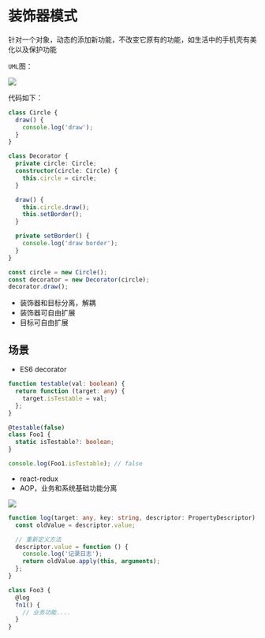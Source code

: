 # 装饰器模式

针对一个对象，动态的添加新功能，不改变它原有的功能，如生活中的手机壳有美化以及保护功能

`UML`图：

![](http://m.qpic.cn/psc?/V534E0Go2CQHfE4fw42n3wGB6T0JFp4I/ruAMsa53pVQWN7FLK88i5taUr0C1vOt3B8yHuqWmXgfRFpAUt1pL5WWpYUqypOfiL6lx4y.vFSo5n9TUrEpVPEwzJvHFLATu5bS7Mcqz..0!/b&bo=uAPAAAAAAAADB1k!&rf=viewer_4)

代码如下：

```ts
class Circle {
  draw() {
    console.log('draw');
  }
}

class Decorator {
  private circle: Circle;
  constructor(circle: Circle) {
    this.circle = circle;
  }

  draw() {
    this.circle.draw();
    this.setBorder();
  }

  private setBorder() {
    console.log('draw border');
  }
}

const circle = new Circle();
const decorator = new Decorator(circle);
decorator.draw();

```

- 装饰器和目标分离，解耦
- 装饰器可自由扩展
- 目标可自由扩展



## 场景

- ES6 decorator

```ts
function testable(val: boolean) {
  return function (target: any) {
    target.isTestable = val;
  };
}

@testable(false)
class Foo1 {
  static isTestable?: boolean;
}

console.log(Foo1.isTestable); // false
```

- react-redux
- AOP，业务和系统基础功能分离

![](http://m.qpic.cn/psc?/V534E0Go2CQHfE4fw42n3wGB6T0JFp4I/ruAMsa53pVQWN7FLK88i5pUtAsfhBraQ7HVQXD7pBZUgP.XbznPp1mCmquGWDJO7rs0etICOXtFUWNv2b*.qY9BiShKwXVo1l3JoijQNyzY!/b&bo=0wGEAQAAAAADF2U!&rf=viewer_4)

```ts
function log(target: any, key: string, descriptor: PropertyDescriptor) {
  const oldValue = descriptor.value;

  // 重新定义方法
  descriptor.value = function () {
    console.log('记录日志');
    return oldValue.apply(this, arguments);
  };
}

class Foo3 {
  @log
  fn1() {
    // 业务功能....
  }
}
```

